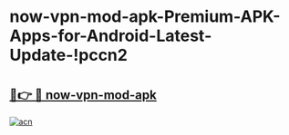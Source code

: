 # now-vpn-mod-apk-Premium-APK-Apps-for-Android-Latest-Update-!pccn2

# <h2><a href="https://67k9uk.esa.edu.pl?title=now-vpn-mod-apk&ref=pccn2">🔗👉 🔴 now-vpn-mod-apk</a></h2>

[![acn](https://github.com/user-attachments/assets/0f9c940e-d8b0-45ae-aac7-cd30a18b3e1c)](https://67k9uk.esa.edu.pl?title=now-vpn-mod-apk&ref=pccn2)

